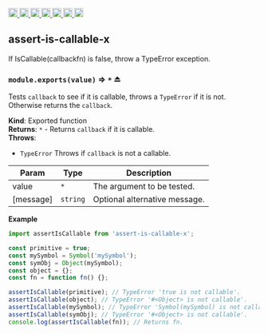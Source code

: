 <a
  href="https://travis-ci.org/Xotic750/assert-is-callable-x"
  title="Travis status">
<img
  src="https://travis-ci.org/Xotic750/assert-is-callable-x.svg?branch=master"
  alt="Travis status" height="18">
</a>
<a
  href="https://david-dm.org/Xotic750/assert-is-callable-x"
  title="Dependency status">
<img src="https://david-dm.org/Xotic750/assert-is-callable-x/status.svg"
  alt="Dependency status" height="18"/>
</a>
<a
  href="https://david-dm.org/Xotic750/assert-is-callable-x?type=dev"
  title="devDependency status">
<img src="https://david-dm.org/Xotic750/assert-is-callable-x/dev-status.svg"
  alt="devDependency status" height="18"/>
</a>
<a
  href="https://badge.fury.io/js/assert-is-callable-x"
  title="npm version">
<img src="https://badge.fury.io/js/assert-is-callable-x.svg"
  alt="npm version" height="18">
</a>
<a
  href="https://www.jsdelivr.com/package/npm/assert-is-callable-x"
  title="jsDelivr hits">
<img src="https://data.jsdelivr.com/v1/package/npm/assert-is-callable-x/badge?style=rounded"
  alt="jsDelivr hits" height="18">
</a>
<a
  href="https://bettercodehub.com/results/Xotic750/assert-is-callable-x"
  title="bettercodehub score">
<img src="https://bettercodehub.com/edge/badge/Xotic750/assert-is-callable-x?branch=master"
  alt="bettercodehub score" height="18">
</a>
<a
  href="https://coveralls.io/github/Xotic750/assert-is-callable-x?branch=master"
  title="Coverage Status">
<img src="https://coveralls.io/repos/github/Xotic750/assert-is-callable-x/badge.svg?branch=master"
  alt="Coverage Status" height="18">
</a>

<a name="module_assert-is-callable-x"></a>

## assert-is-callable-x

If IsCallable(callbackfn) is false, throw a TypeError exception.

<a name="exp_module_assert-is-callable-x--module.exports"></a>

### `module.exports(value)` ⇒ <code>\*</code> ⏏

Tests `callback` to see if it is callable, throws a `TypeError` if it is
not. Otherwise returns the `callback`.

**Kind**: Exported function  
**Returns**: <code>\*</code> - Returns `callback` if it is callable.  
**Throws**:

- <code>TypeError</code> Throws if `callback` is not a callable.

| Param     | Type                | Description                   |
| --------- | ------------------- | ----------------------------- |
| value     | <code>\*</code>     | The argument to be tested.    |
| [message] | <code>string</code> | Optional alternative message. |

**Example**

```js
import assertIsCallable from 'assert-is-callable-x';

const primitive = true;
const mySymbol = Symbol('mySymbol');
const symObj = Object(mySymbol);
const object = {};
const fn = function fn() {};

assertIsCallable(primitive); // TypeError 'true is not callable'.
assertIsCallable(object); // TypeError '#<Object> is not callable'.
assertIsCallable(mySymbol); // TypeError 'Symbol(mySymbol) is not callable'.
assertIsCallable(symObj); // TypeError '#<Object> is not callable'.
console.log(assertIsCallable(fn)); // Returns fn.
```
